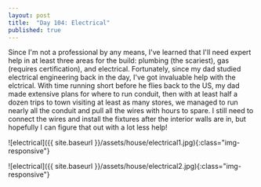 ```yaml
---
layout: post
title:  "Day 104: Electrical"
published: true
---
```


Since I'm not a professional by any means, I've learned that I'll need expert help in at least three areas for the build: plumbing (the scariest), gas (requires certification), and electrical. Fortunately, since my dad studied electrical engineering back in the day, I've got invaluable help with the elctrical. With time running short before he flies back to the US, my dad made extensive plans for where to run conduit, then with at least half a dozen trips to town visiting at least as many stores, we managed to run nearly all the conduit and pull all the wires with hours to spare. I still need to connect the wires and install the fixtures after the interior walls are in, but hopefully I can figure that out with a lot less help! 


![electrical]({{ site.baseurl }}/assets/house/electrical1.jpg){:class="img-responsive"}

![electrical]({{ site.baseurl }}/assets/house/electrical2.jpg){:class="img-responsive"}
